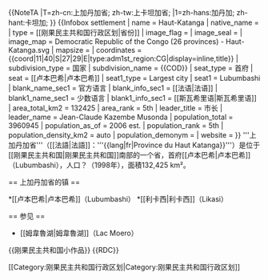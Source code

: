 {{NoteTA
|T=zh-cn:上加丹加省; zh-tw:上卡坦加省;
|1=zh-hans:加丹加; zh-hant:卡坦加;
}}
{{Infobox settlement
| name                = Haut-Katanga
| native_name         = 
| type                = [[刚果民主共和国行政区划|省份]]
| image_flag          =
| image_seal          =
| image_map           = Democratic Republic of the Congo (26 provinces) - Haut-Katanga.svg
| mapsize             = 
| coordinates         = {{coord|11|40|S|27|29|E|type:adm1st_region:CG|display=inline,title}}
| subdivision_type    = 国家
| subdivision_name    = {{COD}}
| seat_type           = 首府
| seat                = [[卢本巴希|卢本巴希]]
| seat1_type          = Largest city
| seat1               = Lubumbashi
| blank_name_sec1     = 官方语言
| blank_info_sec1     = [[法语|法语]]
| blank1_name_sec1    = 少数语言
| blank1_info_sec1    = [[斯瓦希里语|斯瓦希里语]]
| area_total_km2      = 132425
| area_rank           = 5th
| leader_title        = 市长
| leader_name         = Jean-Claude Kazembe Musonda
| population_total    = 3960945
| population_as_of    = 2006 est.
| population_rank     = 5th
| population_density_km2  = auto
| population_demonym  = 
| website             = 
}}
'''上加丹加省'''（[[法語|法語]]：'''{{lang|fr|Province du Haut Katanga}}'''）是位于[[刚果民主共和国|刚果民主共和国]]南部的一个省，首府[[卢本巴希|卢本巴希]]（Lubumbashi），人口？（1998年），面積132,425 km²。

== 上加丹加省的镇 ==

*[[卢本巴希|卢本巴希]]（Lubumbashi）
*[[利卡西|利卡西]]（Likasi）

== 参见 ==
* [[姆韋魯湖|姆韋魯湖]]（Lac Moero）

{{刚果民主共和国小作品}}
{{RDC}}

[[Category:刚果民主共和国行政区划|Category:刚果民主共和国行政区划]]